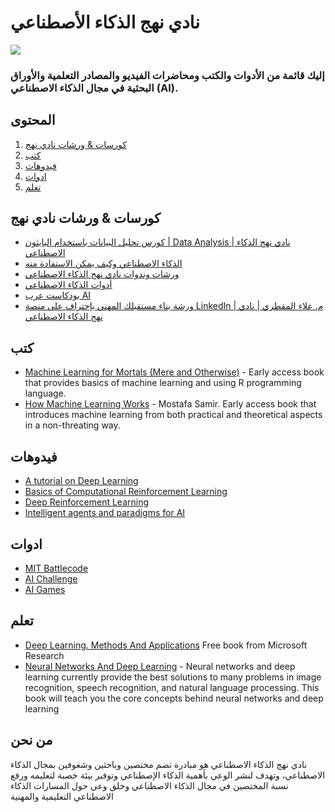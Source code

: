 #                        نادي نهج الذكاء الأصطناعي  

![](	https://aiapproachclub.com/images/logo-color.png)
###                               إليك قائمة من الأدوات والكتب ومحاضرات الفيديو والمصادر التعلمية والأوراق البحثية في مجال الذكاء الاصطناعي (AI).

## المحتوى 

1. [كورسات & ورشات نادي نهج ](#كورسات_&_ورشات_نادي_نهج )
2. [كتب](#كتب)
3. [فيدوهات](#فيدوهات )
11. [ادوات](#ادوات)
8. [تعلم](#تعلم)

## كورسات & ورشات نادي نهج
* [كورس تحليل البيانات باستخدام البايثون | Data Analysis | نادي نهج الذكاء الاصطناعي](https://www.youtube.com/playlist?list=PL6rf96_rBBjhTpMYULFpBHWmwSgrl00aB)
* [الذكاء الاصطناعي وكيف يمكن الاستفادة منه](https://www.youtube.com/watch?v=o96jddIW-Hw)
* [ورشات وندوات نادي نهج الذكاء الاصطناعي](https://www.youtube.com/playlist?list=PL6rf96_rBBjiU81m1ENzpcDCA6d7fuHET)
* [أدوات الذكاء الاصطناعي](https://www.youtube.com/playlist?list=PL6rf96_rBBjhAMVI1ngkhn3gERA54wwVR)
* [بودكاست عرب AI](https://www.youtube.com/playlist?list=PL6rf96_rBBjhD5K0plXJbcdCEhS9ges2G)
* [ورشة بناء مستقبلك المهني بإحتراف على منصة LinkedIn | م. علاء المقطري | نادي نهج الذكاء الاصطناعي](https://www.youtube.com/watch?v=aWNRJbeeEv8)


## كتب

* [Machine Learning for Mortals (Mere and Otherwise)](https://www.manning.com/books/machine-learning-for-mortals-mere-and-otherwise) - Early access book that provides basics of machine learning and using R programming language.
* [How Machine Learning Works](https://livebook.manning.com/book/how-machine-learning-works/welcome/v-5) - Mostafa Samir. Early access book that introduces machine learning from both practical and theoretical aspects in a non-threating way.


## فيدوهات

* [A tutorial on Deep Learning](http://videolectures.net/jul09_hinton_deeplearn)
* [Basics of Computational Reinforcement Learning](http://videolectures.net/rldm2015_littman_computational_reinforcement)
* [Deep Reinforcement Learning](http://videolectures.net/rldm2015_silver_reinforcement_learning)
* [Intelligent agents and paradigms for AI](https://youtu.be/7o2GzSj86e8?t=3457)


## ادوات 

* [MIT Battlecode](https://www.battlecode.org/)
* [AI Challenge](http://aichallenge.org)
* [AI Games](http://theaigames.com)

## تعلم 

* [Deep Learning. Methods And Applications](http://research.microsoft.com/pubs/209355/DeepLearning-NowPublishing-Vol7-SIG-039.pdf) Free book from Microsoft Research
* [Neural Networks And Deep Learning](http://neuralnetworksanddeeplearning.com) - Neural networks and deep learning currently provide the best solutions to many problems in image recognition, speech recognition, and natural language processing. This book will teach you the core concepts behind neural networks and deep learning



## من نحن 
نادي نهج الذكاء الاصطناعي هو مبادرة تضم مختصين وباحثين وشغوفين بمجال الذكاء الاصطناعي، وتهدف لنشر الوعي بأهمية الذكاء الإصطناعي وتوفير بيئة خصبة لتعليمه ورفع نسبة المختصين في مجال الذكاء الاصطناعي وخلق وعي حول المسارات الذكاء الاصطناعي التعليمية والمهنية
